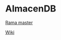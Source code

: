 # AlmacenDB
[Rama master](https://github.com/Andreshi153/AlmacenDB/tree/master)

[Wiki](https://github.com/Andreshi153/AlmacenDB/wiki)
